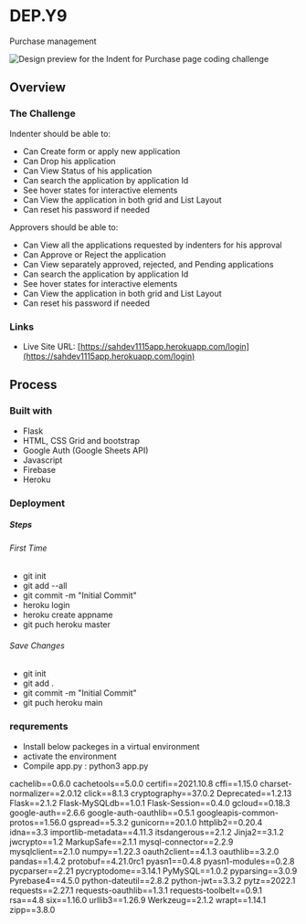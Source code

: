 # DEP.Y9
Purchase management

![Design preview for the Indent for Purchase page coding challenge](./app/static/Dashbord.png)

## Overview

### The Challenge

Indenter should be able to:

- Can Create form or apply new application
- Can Drop his application
- Can View Status of his application
- Can search the application by application Id
- See hover states for interactive elements
- Can View the application in both grid and List Layout
- Can reset his password if needed

Approvers should be able to:

- Can View all the applications requested by indenters for his approval
- Can Approve or Reject the application
- Can View separately approved, rejected, and Pending applications
- Can search the application by application Id
- See hover states for interactive elements
- Can View the application in both grid and List Layout
- Can reset his password if needed

### Links

- Live Site URL: [https://sahdev1115app.herokuapp.com/login](https://sahdev1115app.herokuapp.com/login)

## Process

### Built with

- Flask
- HTML, CSS Grid and bootstrap
- Google Auth (Google Sheets API)
- Javascript
- Firebase
- Heroku

### Deployment

##### Steps
###### First Time
 - git init
 - git add --all
 - git commit -m "Initial Commit"
 - heroku login
 - heroku create appname
 - git puch heroku master

###### Save Changes
 - git init
 - git add .
 - git commit -m "Initial Commit"
 - git puch heroku main

### requrements
 - Install below packeges in a virtual environment
 - activate the environment
 - Compile app.py : python3 app.py

cachelib==0.6.0
cachetools==5.0.0
certifi==2021.10.8
cffi==1.15.0
charset-normalizer==2.0.12
click==8.1.3
cryptography==37.0.2
Deprecated==1.2.13
Flask==2.1.2
Flask-MySQLdb==1.0.1
Flask-Session==0.4.0
gcloud==0.18.3
google-auth==2.6.6
google-auth-oauthlib==0.5.1
googleapis-common-protos==1.56.0
gspread==5.3.2
gunicorn==20.1.0
httplib2==0.20.4
idna==3.3
importlib-metadata==4.11.3
itsdangerous==2.1.2
Jinja2==3.1.2
jwcrypto==1.2
MarkupSafe==2.1.1
mysql-connector==2.2.9
mysqlclient==2.1.0
numpy==1.22.3
oauth2client==4.1.3
oauthlib==3.2.0
pandas==1.4.2
protobuf==4.21.0rc1
pyasn1==0.4.8
pyasn1-modules==0.2.8
pycparser==2.21
pycryptodome==3.14.1
PyMySQL==1.0.2
pyparsing==3.0.9
Pyrebase4==4.5.0
python-dateutil==2.8.2
python-jwt==3.3.2
pytz==2022.1
requests==2.27.1
requests-oauthlib==1.3.1
requests-toolbelt==0.9.1
rsa==4.8
six==1.16.0
urllib3==1.26.9
Werkzeug==2.1.2
wrapt==1.14.1
zipp==3.8.0
